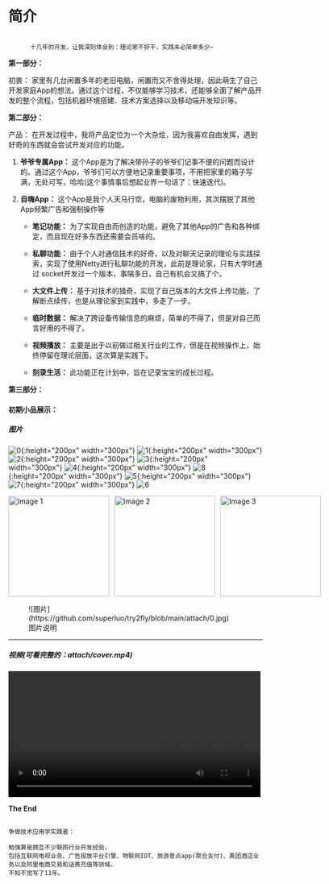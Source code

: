 #   简介

```

      十几年的开发，让我深刻体会到：理论家不好干，实践未必简单多少~

```

**第一部分：**

初衷：
家里有几台闲置多年的老旧电脑，闲置而又不舍得处理，因此萌生了自己开发家庭App的想法。通过这个过程，不仅能够学习技术，还能够全面了解产品开发的整个流程，包括机器环境搭建、技术方案选择以及移动端开发知识等。

**第二部分：**

产品：
在开发过程中，我将产品定位为一个大杂烩，因为我喜欢自由发挥，遇到好奇的东西就会尝试开发对应的功能。

1. **爷爷专属App：** 这个App是为了解决带孙子的爷爷们记事不便的问题而设计的。通过这个App，爷爷们可以方便地记录重要事项，不用把家里的箱子写满，无处可写，哈哈(这个事情事后想起业界一句话了：快速迭代)。

2. **自嗨App：** 这个App是我个人天马行空，电脑的废物利用，其次摆脱了其他App频繁广告和强制操作等

   - **笔记功能：** 为了实现自由而创造的功能，避免了其他App的广告和各种绑定，而且现在好多东西还需要会员啥的。
   
   - **私聊功能：** 由于个人对通信技术的好奇，以及对聊天记录的理论与实践探索，实现了使用Netty进行私聊功能的开发，此前是理论家，只有大学时通过 socket开发过一个版本，事隔多日，自己有机会又搞了个。
   
   - **大文件上传：** 基于对技术的猎奇，实现了自己版本的大文件上传功能，了解断点续传，也是从理论家到实践中，多走了一步。
   
   - **临时数据：** 解决了跨设备传输信息的麻烦，简单的不得了，但是对自己而言好用的不得了。
   
   - **视频播放：** 主要是出于以前做过相关行业的工作，但是在视频操作上，始终停留在理论层面，这次算是实践下。
   
   - **刻录生活：** 此功能正在计划中，旨在记录宝宝的成长过程。

**第三部分：**

#### 初期小品展示：

##### 图片

![0](attach/0.jpg){:height="200px" width="300px"} ![1](attach/1.jpg){:height="200px" width="300px"}
![2](attach/2.jpg){:height="200px" width="300px"} ![3](attach/3.jpg){:height="200px" width="300px"}
![4](attach/4.jpg){:height="200px" width="300px"} ![8](attach/8.jpg){:height="200px" width="300px"}
![5](attach/5.jpg){:height="200px" width="300px"} ![7](attach/7.jpg){:height="200px" width="300px"}
![6](attach/6.png)

<div style="display: flex; justify-content: space-between;">
    <img src="https://github.com/superluo/try2fly/blob/main/attach/0.jpg" alt="Image 1" style="width: 200px; margin-right: 10px;">
    <img src="https://github.com/superluo/try2fly/blob/main/attach/1.jpg" alt="Image 2" style="width: 200px; margin-right: 10px;">
    <img src="https://github.com/superluo/try2fly/blob/main/attach/3.jpg" alt="Image 3" style="width: 200px;">
</div>
<figure>
  ![图片](https://github.com/superluo/try2fly/blob/main/attach/0.jpg)
  <figcaption>图片说明</figcaption>
</figure>

---

##### 视频(可看完整的：attach/cover.mp4)

<video controls width="500">
  <source src="attach/cover.mp4" type="video/mp4">
  可去附件中查看相对完整的功能：attach/cover.mp4
</video>

**The End**

```

争做技术应用学实践者：

勉强算是拥互不少联网行业开发经验，
包括互联网电视业务、广告投放平台引擎、物联网IOT、旅游景点app(聚合支付)、美团酒店业务以及阿里电商交易和话费充值等领域。
不知不觉写了11年。

```